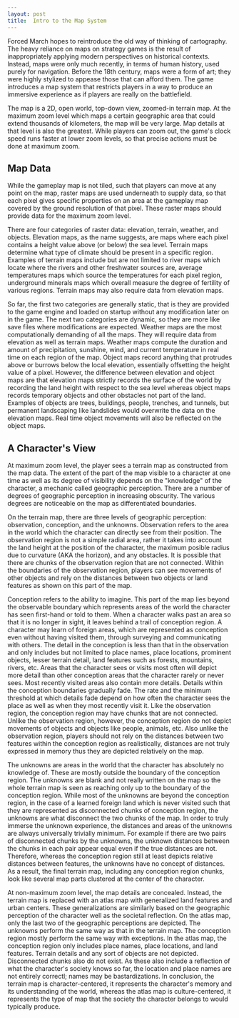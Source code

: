 ```yaml
---
layout: post
title:  Intro to the Map System
---
```


Forced March hopes to reintroduce the old way of thinking of cartography. The heavy reliance on maps on strategy games is the result of inappropriately applying modern perspectives on historical contexts. Instead, maps were only much recently, in terms of human history, used purely for navigation. Before the 18th century, maps were a form of art; they were highly stylized to appease those that can afford them. The game introduces a map system that restricts players in a way to produce an immersive experience as if players are really on the battlefield.

The map is a 2D, open world, top-down view, zoomed-in terrain map. At the maximum zoom level which maps a certain geographic area that could extend thousands of kilometers, the map will be very large. Map details at that level is also the greatest. While players can zoom out, the game's clock speed runs faster at lower zoom levels, so that precise actions must be done at maximum zoom.

## Map Data

While the gameplay map is not tiled, such that players can move at any point on the map, raster maps are used underneath to supply data, so that each pixel gives specific properties on an area at the gameplay map covered by the ground resolution of that pixel. These raster maps should provide data for the maximum zoom level.

There are four categories of raster data: elevation, terrain, weather, and objects. Elevation maps, as the name suggests, are maps where each pixel contains a height value above (or below) the sea level. Terrain maps determine what type of climate should be present in a specific region. Examples of terrain maps include but are not limited to river maps which locate where the rivers and other freshwater sources are, average temperatures maps which source the temperatures for each pixel region, underground minerals maps which overall measure the degree of fertility of various regions. Terrain maps may also require data from elevation maps. 

So far, the first two categories are generally static, that is they are provided to the game engine and loaded on startup without any modification later on in the game. The next two categories are dynamic, so they are more like save files where modifications are expected. Weather maps are the most computationally demanding of all the maps. They will require data from elevation as well as terrain maps. Weather maps compute the duration and amount of precipitation, sunshine, wind, and current temperature in real time on each region of the map. Object maps record anything that protrudes above or burrows below the local elevation, essentially offsetting the height value of a pixel. However, the difference between elevation and object maps are that elevation maps strictly records the surface of the world by recording the land height with respect to the sea level whereas object maps records temporary objects and other obstacles not part of the land. Examples of objects are trees, buildings, people, trenches, and tunnels, but permanent landscaping like landslides would overwrite the data on the elevation maps. Real time object movements will also be reflected on the object maps.

## A Character's View

At maximum zoom level, the player sees a terrain map as constructed from the map data. The extent of the part of the map visible to a character at one time as well as its degree of visibility depends on the "knowledge" of the character, a mechanic called geographic perception. There are a number of degrees of geographic perception in increasing obscurity. The various degrees are noticeable on the map as differentiated boundaries. 

On the terrain map, there are three levels of geographic perception: observation, conception, and the unknowns. Observation refers to the area in the world which the character can directly see from their position. The observation region is not a simple radial area, rather it takes into account the land height at the position of the character, the maximum posible radius due to curvature (AKA the horizon), and any obstacles. It is possible that there are chunks of the observation region that are not connected. Within the boundaries of the observation region, players can see movements of other objects and rely on the distances between two objects or land features as shown on this part of the map.

Conception refers to the ability to imagine. This part of the map lies beyond the observable boundary which represents areas of the world the character has seen first-hand or told to them. When a character walks past an area so that it is no longer in sight, it leaves behind a trail of conception region. A character may learn of foreign areas, which are represented as conception even without having visited them, through surveying and communicating with others. The detail in the conception is less than that in the observation and only includes but not limited to place names, place locations, prominent objects, lesser terrain detail, land features such as forests, mountains, rivers, etc. Areas that the character sees or visits most often will depict more detail than other conception areas that the character rarely or never sees. Most recently visited areas also contain more details. Details within the conception boundaries gradually fade. The rate and the minimum threshold at which details fade depend on how often the character sees the place as well as when they most recently visit it. Like the observation region, the conception region may have chunks that are not connected. Unlike the observation region, however, the conception region do not depict movements of objects and objects like people, animals, etc. Also unlike the observation region, players should not rely on the distances between two features within the conception region as realistically, distances are not truly expressed in memory thus they are depicted relatively on the map.

The unknowns are areas in the world that the character has absolutely no knowledge of. These are mostly outside the boundary of the conception region. The unknowns are blank and not really written on the map so the whole terrain map is seen as reaching only up to the boundary of the conception region. While most of the unknowns are beyond the conception region, in the case of a learned foreign land which is never visited such that they are represented as disconnected chunks of conception region, the unknowns are what disconnect the two chunks of the map. In order to truly immerse the unknown experience, the distances and areas of the unknowns are always universally trivially minimum. For example if there are two pairs of disconnected chunks by the unknowns, the unknown distances between the chunks in each pair appear equal even if the true distances are not. Therefore, whereas the conception region still at least depicts relative distances between features, the unknowns have no concept of distances. As a result, the final terrain map, including any conception region chunks, look like several map parts clustered at the center of the character.

At non-maximum zoom level, the map details are concealed. Instead, the terrain map is replaced with an atlas map with generalized land features and urban centers. These generalizations are similarly based on the geographic perception of the character well as the societal reflection. On the atlas map, only the last two of the geographic perceptions are depicted. The unknowns perform the same way as that in the terrain map. The conception region mostly perform the same way with exceptions. In the atlas map, the conception region only includes place names, place locations, and land features. Terrain details and any sort of objects are not depicted. Disconnected chunks also do not exist. As these also include a reflection of what the character's society knows so far, the location and place names are not entirely correctl; names may be bastardizations. In conclusion, the terrain map is character-centered, it represents the character's memory and its understanding of the world, whereas the atlas map is culture-centered, it represents the type of map that the society the character belongs to would typically produce.
